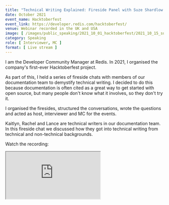 ```yaml
---
title: "Technical Writing Explained: Fireside Panel with Suze Shardlow and the Redis Documentation Team"
date: October 2021
event_name: Hacktoberfest
event_link: https://developer.redis.com/hacktoberfest/
venue: Webinar recorded in the UK and USA
image: [ /images/public_speaking/2021_10_01_hacktoberfest/2021_10_15_suze_doc_team_fireside/suze_doc_team_fireside.jpg ]
category: Speaking
role: [ Interviewer, MC ]
format: [ Live stream ]
---
```


I am the Developer Community Manager at Redis.  In 2021, I organised the company's first-ever Hacktoberfest project.

As part of this, I held a series of fireside chats with members of our documentation team to demystify technical writing.  I decided to do this because documentation is often cited as a great way to get started with open source, but many people don't know what it involves, so they don't try it.

I organised the firesides, structured the conversations, wrote the questions and acted as host, interviewer and MC for the events.

Kaitlyn, Rachel and Lance are technical writers in our documentation team.  In this fireside chat we discussed how they got into technical writing from technical and non-technical backgrounds.

Watch the recording:

<div class="embed-responsive embed-responsive-16by9">
  <iframe class="embed-responsive-item" src="https://www.youtube.com/embed/3E8lLKGGdIk" allowfullscreen></iframe>
</div><br/>
